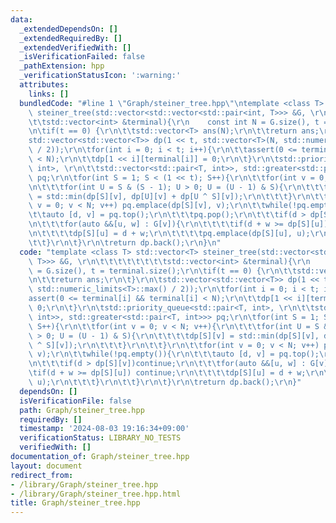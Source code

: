```yaml
---
data:
  _extendedDependsOn: []
  _extendedRequiredBy: []
  _extendedVerifiedWith: []
  _isVerificationFailed: false
  _pathExtension: hpp
  _verificationStatusIcon: ':warning:'
  attributes:
    links: []
  bundledCode: "#line 1 \"Graph/steiner_tree.hpp\"\ntemplate <class T> std::vector<T>\
    \ steiner_tree(std::vector<std::vector<std::pair<int, T>>> &G, \r\n\t\t\t\t\t\t\
    \t\tstd::vector<int> &terminal){\r\n    const int N = G.size(), t = terminal.size();\r\
    \n\tif(t == 0) {\r\n\t\tstd::vector<T> ans(N);\r\n\t\treturn ans;\r\n\t}\r\n\t\
    std::vector<std::vector<T>> dp(1 << t, std::vector<T>(N, std::numeric_limits<T>::max()\
    \ / 2));\r\n\tfor(int i = 0; i < t; i++){\r\n\t\tassert(0 <= terminal[i] && terminal[i]\
    \ < N);\r\n\t\tdp[1 << i][terminal[i]] = 0;\r\n\t}\r\n\tstd::priority_queue<std::pair<T,\
    \ int>, \r\n\t\tstd::vector<std::pair<T, int>>, std::greater<std::pair<T, int>>>\
    \ pq;\r\n\tfor(int S = 1; S < (1 << t); S++){\r\n\t\tfor(int v = 0; v < N; v++){\r\
    \n\t\t\tfor(int U = S & (S - 1); U > 0; U = (U - 1) & S){\r\n\t\t\t\tdp[S][v]\
    \ = std::min(dp[S][v], dp[U][v] + dp[U ^ S][v]);\r\n\t\t\t}\r\n\t\t}\r\n\t\tfor(int\
    \ v = 0; v < N; v++) pq.emplace(dp[S][v], v);\r\n\t\twhile(!pq.empty()){\r\n\t\
    \t\tauto [d, v] = pq.top();\r\n\t\t\tpq.pop();\r\n\t\t\tif(d > dp[S][v])continue;\r\
    \n\t\t\tfor(auto &&[u, w] : G[v]){\r\n\t\t\t\tif(d + w >= dp[S][u]) continue;\r\
    \n\t\t\t\tdp[S][u] = d + w;\r\n\t\t\t\tpq.emplace(dp[S][u], u);\r\n\t\t\t}\r\n\
    \t\t}\r\n\t}\r\n\treturn dp.back();\r\n}\n"
  code: "template <class T> std::vector<T> steiner_tree(std::vector<std::vector<std::pair<int,\
    \ T>>> &G, \r\n\t\t\t\t\t\t\t\tstd::vector<int> &terminal){\r\n    const int N\
    \ = G.size(), t = terminal.size();\r\n\tif(t == 0) {\r\n\t\tstd::vector<T> ans(N);\r\
    \n\t\treturn ans;\r\n\t}\r\n\tstd::vector<std::vector<T>> dp(1 << t, std::vector<T>(N,\
    \ std::numeric_limits<T>::max() / 2));\r\n\tfor(int i = 0; i < t; i++){\r\n\t\t\
    assert(0 <= terminal[i] && terminal[i] < N);\r\n\t\tdp[1 << i][terminal[i]] =\
    \ 0;\r\n\t}\r\n\tstd::priority_queue<std::pair<T, int>, \r\n\t\tstd::vector<std::pair<T,\
    \ int>>, std::greater<std::pair<T, int>>> pq;\r\n\tfor(int S = 1; S < (1 << t);\
    \ S++){\r\n\t\tfor(int v = 0; v < N; v++){\r\n\t\t\tfor(int U = S & (S - 1); U\
    \ > 0; U = (U - 1) & S){\r\n\t\t\t\tdp[S][v] = std::min(dp[S][v], dp[U][v] + dp[U\
    \ ^ S][v]);\r\n\t\t\t}\r\n\t\t}\r\n\t\tfor(int v = 0; v < N; v++) pq.emplace(dp[S][v],\
    \ v);\r\n\t\twhile(!pq.empty()){\r\n\t\t\tauto [d, v] = pq.top();\r\n\t\t\tpq.pop();\r\
    \n\t\t\tif(d > dp[S][v])continue;\r\n\t\t\tfor(auto &&[u, w] : G[v]){\r\n\t\t\t\
    \tif(d + w >= dp[S][u]) continue;\r\n\t\t\t\tdp[S][u] = d + w;\r\n\t\t\t\tpq.emplace(dp[S][u],\
    \ u);\r\n\t\t\t}\r\n\t\t}\r\n\t}\r\n\treturn dp.back();\r\n}"
  dependsOn: []
  isVerificationFile: false
  path: Graph/steiner_tree.hpp
  requiredBy: []
  timestamp: '2024-08-03 19:16:34+09:00'
  verificationStatus: LIBRARY_NO_TESTS
  verifiedWith: []
documentation_of: Graph/steiner_tree.hpp
layout: document
redirect_from:
- /library/Graph/steiner_tree.hpp
- /library/Graph/steiner_tree.hpp.html
title: Graph/steiner_tree.hpp
---
```

